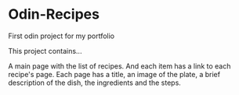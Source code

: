 # Odin-Recipes
First odin project for my portfolio

This project contains...

A main page with the list of recipes.
And each item has a link to each recipe's page.
Each page has a title, an image of the plate, a brief description of the dish, the ingredients and the steps.